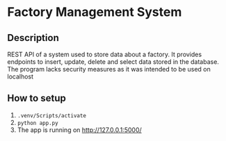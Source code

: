 # Factory Management System

## Description
REST API of a system used to store data about a factory. It provides endpoints to insert, update, delete and select data stored in the database. The program lacks security measures as it was intended to be used on localhost
## How to setup
1. `.venv/Scripts/activate`
2. `python app.py`
3. The app is running on http://127.0.0.1:5000/